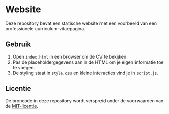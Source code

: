 # Website

Deze repository bevat een statische website met een voorbeeld van een professionele curriculum-vitaepagina.

## Gebruik

1. Open `index.html` in een browser om de CV te bekijken.
2. Pas de placeholdergegevens aan in de HTML om je eigen informatie toe te voegen.
3. De styling staat in `style.css` en kleine interacties vind je in `script.js`.

## Licentie

De broncode in deze repository wordt verspreid onder de voorwaarden van de
[MIT-licentie](LICENSE).
